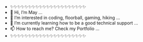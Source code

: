 - ✨✨✨✨✨✨✨✨✨✨✨✨✨✨✨✨✨✨✨✨✨
- 👋 Hi, I’m May ...
- 👀 I’m interested in coding, floorball, gaming, hiking ...
- 🌱 I’m currently learning how to be a good technical support ...
- 📫 How to reach me? Check my Portfolio ...
- ✨✨✨✨✨✨✨✨✨✨✨✨✨✨✨✨✨✨✨✨✨

<!---
May-Bj/May-Bj is a ✨ special ✨ repository because its `README.md` (this file) appears on your GitHub profile.
You can click the Preview link to take a look at your changes.
--->
